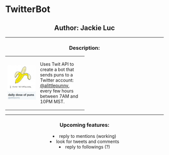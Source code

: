 # TwitterBot

<b>
<h2 align="center"> Author: Jackie Luc </h2>
</b>

<hr>

<h3 align="center"> Description: </h3>
<table style="width:50%", align="center">
    <tr>
        <td style="width:25%"><a href="https://twitter.com/alittlepunny"><img src="assets/images/profile.png" width="100%"></a></td>
        <td style="width:25%"><p>
            Uses Twit API to create a bot that sends puns to a Twitter account: <a href="https://twitter.com/alittlepunny">@alittlepunny</a>, every few hours between 7AM and 10PM MST.
        </p></td>
    </tr>
</table>

<hr>

<h3 align="center"> Upcoming features: </h3>
<div align="center">
    <li> reply to mentions (working)</li>
    <li> look for tweets and comments </li>
    <li> reply to followings (?) </li>
</div>
